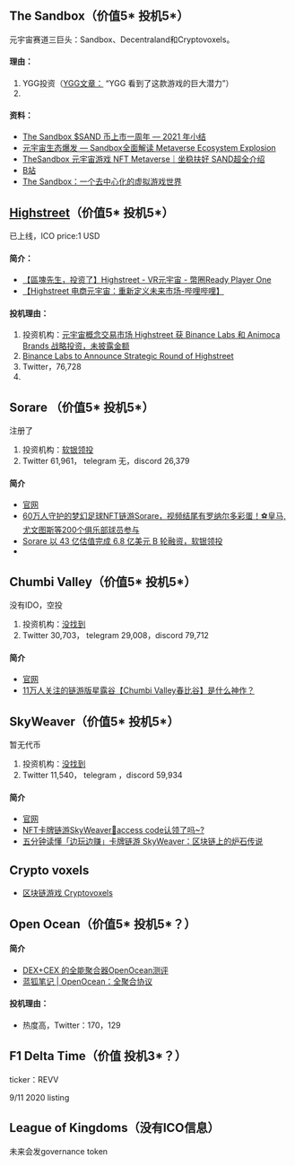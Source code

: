



## The Sandbox（价值5* 投机5*）
元宇宙赛道三巨头：Sandbox、Decentraland和Cryptovoxels。
#### 理由：
1. YGG投资（[YGG文章：](https://medium.com/yield-guild-games/ygg-10-games-were-invested-in-f1e7b452565f) “YGG 看到了这款游戏的巨大潜力”）
2. 

#### 资料：
- [The Sandbox $SAND 币上市一周年 –– 2021 年小结](https://www.chainnews.com/articles/548973238564.htm)
- [元宇宙生态爆发 — Sandbox全面解读 Metaverse Ecosystem Explosion](https://www.youtube.com/watch?v=sfNb_Zji6Hs)
- [TheSandbox 元宇宙游戏 NFT Metaverse｜坐稳扶好 SAND超全介绍](https://www.youtube.com/watch?v=0Gl5ojI_8HY)
- [B站](https://space.bilibili.com/1888042542/video)
- [The Sandbox：一个去中心化的虚拟游戏世界](https://www.theblockbeats.com/news/20369)


## [Highstreet](https://icodrops.com/highstreet/)（价值5* 投机5*）
已上线，ICO price:1 USD
#### 简介：
- [【區塊先生，投资了】Highstreet - VR元宇宙 - 幣圈Ready Player One ](https://www.youtube.com/watch?v=xYLizrdCm2A&t=567s)
- [【Highstreet 电商元宇宙：重新定义未来市场-哔哩哔哩】](https://b23.tv/2awA6P)
#### 投机理由：
1. 投资机构：[元宇宙概念交易市场 Highstreet 获 Binance Labs 和 Animoca Brands 战略投资，未披露金额](https://www.chainnews.com/news/623935140855.htm)
2. [Binance Labs to Announce Strategic Round of Highstreet](https://twitter.com/highstreetworld/status/1448932549997170689)
3. Twitter，76,728
4. 



## Sorare （价值5* 投机5*）
 注册了
1. 投资机构：[软银领投](https://www.chainnews.com/news/518589664687.htm) 
2. Twitter 61,961， telegram 无，discord 26,379
#### 简介
- [官网](https://sorare.com/?irclickid=Q53zxd2KRxyIWCdRlKxBMx0uUkG03f0IYQHe2A0&utm_medium=impact&utm_campaign=2883548&referrer=impact&irgwc=1)
- [60万人守护的梦幻足球NFT链游Sorare，视频结尾有罗纳尔多彩蛋！⚽皇马,尤文图斯等200个俱乐部球员参与](https://www.bilibili.com/video/BV1DP4y1t7St?spm_id_from=333.999.0.0)
- [Sorare 以 43 亿估值完成 6.8 亿美元 B 轮融资，软银领投](https://www.chainnews.com/news/518589664687.htm)
- 



## Chumbi Valley（价值5* 投机5*）
 没有IDO，空投
1. 投资机构：[没找到]() 
2. Twitter 30,703， telegram 29,008，discord 79,712
#### 简介
- [官网](https://chumbivalley.com/)
- [11万人关注的链游版星露谷【Chumbi Valley春比谷】是什么神作？](https://www.bilibili.com/video/BV1ef4y1c7uv)



## SkyWeaver（价值5* 投机5*）
 暂无代币
1. 投资机构：[没找到]() 
2. Twitter 11,540， telegram ，discord 59,934
#### 简介
- [官网](https://www.skyweaver.net/)
- [NFT卡牌链游SkyWeaver💛access code认领了吗~?](https://www.bilibili.com/video/BV1Xq4y1P7yT?spm_id_from=333.999.0.0)
- [五分钟读懂「边玩边赚」卡牌链游 SkyWeaver：区块链上的炉石传说](https://www.chainnews.com/articles/254054652201.htm)



## Crypto voxels
- [区块链游戏 Cryptovoxels](https://www.bilibili.com/video/BV1yQ4y167UL?spm_id_from=333.999.0.0)
## Open Ocean（价值5* 投机5*？）
#### 简介
- [DEX+CEX 的全能聚合器OpenOcean测评](https://www.youtube.com/watch?v=RWVv2ocCZVs)
- [蓝狐笔记 | OpenOcean：全聚合协议](https://www.chainnews.com/articles/214555675447.htm)
#### 投机理由：
- 热度高，Twitter：170，129



## F1 Delta Time（价值 投机3*？）

ticker：REVV

9/11 2020 listing

## League of Kingdoms（没有ICO信息）
未来会发governance token